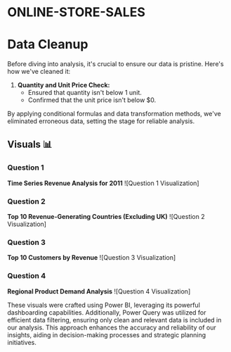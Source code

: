 # ONLINE-STORE-SALES

# Data Cleanup

Before diving into analysis, it's crucial to ensure our data is pristine. Here's how we've cleaned it:

1. **Quantity and Unit Price Check:**
   - Ensured that quantity isn't below 1 unit.
   - Confirmed that the unit price isn't below $0.

By applying conditional formulas and data transformation methods, we've eliminated erroneous data, setting the stage for reliable analysis.

## Visuals  📊

### Question 1
**Time Series Revenue Analysis for 2011**
![Question 1 Visualization]

### Question 2
**Top 10 Revenue-Generating Countries (Excluding UK)**
![Question 2 Visualization]

### Question 3
**Top 10 Customers by Revenue**
![Question 3 Visualization]

### Question 4
**Regional Product Demand Analysis**
![Question 4 Visualization]

These visuals were crafted using Power BI, leveraging its powerful dashboarding capabilities. Additionally, Power Query was utilized for efficient data filtering, ensuring only clean and relevant data is included in our analysis. This approach enhances the accuracy and reliability of our insights, aiding in decision-making processes and strategic planning initiatives.
